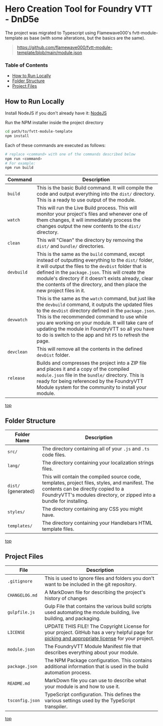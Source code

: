 # Hero Creation Tool for Foundry VTT - DnD5e

The project was migrated to Typescript using Flamewave000's fvtt-module-template as base (with some alterations, but the basics are the same).
> https://github.com/flamewave000/fvtt-module-template/blob/main/module.json

### Table of Contents

- [How to Run Locally](#How-to-Run-Locally)
- [Folder Structure](#Folder-Structure)
- [Project Files](#Project-Files)

## How to Run Locally

Install NodeJS if you don't already have it: [NodeJS](https://nodejs.org)

Run the NPM installer inside the project directory

```bash
cd path/to/fvtt-module-template
npm install
```

Each of these commands are executed as follows:

```bash
# replace <command> with one of the commands described below
npm run <command>
# For example:
npm run build
```

| Command             | Description                                                  |
| ------------------- | ------------------------------------------------------------ |
| `build`             | This is the basic Build command. It will compile the code and output everything into the `dist/` directory. This is a ready to use output of the module. |
| `watch`     | This will run the Live Build process. This will monitor your project's files and whenever one of them changes, it will immediately process the changes output the new contents to the `dist/` directory. |
| `clean`     | This will "Clean" the directory by removing the `dist/` and `bundle/` directories. |
| `devbuild` | This is the same as the `build` command, except instead of outputting everything to the `dist/` folder, it will output the files to the `devDist` folder that is defined in the `package.json`. This will create the module's directory if it doesn't exists already, clear the contents of the directory, and then place the new project files in it. |
| `devwatch` | This is the same as the `watch` command, but just like the `devbuild` command, it outputs the updated files to the `devDist` directory defined in the `package.json`. This is the recommended command to use while you are working on your module. It will take care of updating the module in FoundryVTT so all you have to do is switch to the app and hit `F5` to refresh the page. |
| `devclean` | This will remove all the contents in the defined `devDist` folder. |
| `release`   | Builds and compresses the project into a ZIP file and places it and a copy of the compiled `module.json` file in the `bundle/` directory. This is ready for being referenced by the FoundryVTT Module system for the community to install your module. |

[top](#table-of-contents)

## Folder Structure

| Folder Name             | Description                                                  |
| ----------------------- | ------------------------------------------------------------ |
| `src/`                  | The directory containing all of your `.js` and `.ts` code files. |
| `lang/`                 | The directory containing your localization strings files.    |
| `dist/` (generated)     | This will contain the compiled source code, templates, project files, styles, and manifest. The contents can be directly copied to a FoundryVTT's modules directory, or zipped into a bundle for installing. |
| `styles/`			      | The directory containing any CSS you might have. |
| `templates/`            | The directory containing your Handlebars HTML template files. |

[top](#table-of-contents)

## Project Files

| File            | Description                                                  |
| --------------- | ------------------------------------------------------------ |
| `.gitignore`    | This is used to ignore files and folders you don't want to be included in the git repository. |
| `CHANGELOG.md`  | A MarkDown file for describing the project's history of changes |
| `gulpfile.js`   | Gulp File that contains the various build scripts used automating the module building, live building, and packaging. |
| `LICENSE`       | UPDATE THIS FILE! The Copyright License for your project. GitHub has a very helpful page for [picking and appropriate license](https://choosealicense.com/) for your project. |
| `module.json`   | The FoundryVTT Module Manifest file that describes everything about your module. |
| `package.json`  | The NPM Package configuration. This contains additional information that is used in the build automation process. |
| `README.md`     | MarkDown file you can use to describe what your module is and how to use it. |
| `tsconfig.json` | TypeScript configuration. This defines the various settings used by the TypeScript transpiler. |

[top](#table-of-contents)
